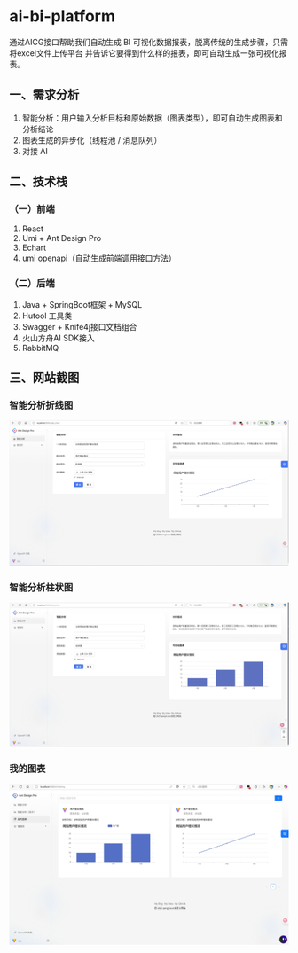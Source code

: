 # ai-bi-platform
通过AICG接口帮助我们自动生成 BI 可视化数据报表，脱离传统的生成步骤，只需将excel文件上传平台 并告诉它要得到什么样的报表，即可自动生成一张可视化报表。

## 一、需求分析

1. 智能分析：用户输入分析目标和原始数据（图表类型），即可自动生成图表和分析结论
2. 图表生成的异步化（线程池 / 消息队列）
3. 对接 AI

## 二、技术栈

### （一）前端

1. React
2. Umi + Ant Design Pro
3. Echart
4. umi openapi（自动生成前端调用接口方法）

### （二）后端

1. Java + SpringBoot框架 + MySQL
2. Hutool 工具类
3. Swagger + Knife4j接口文档组合
4. 火山方舟AI SDK接入 
5. RabbitMQ

## 三、网站截图

### 智能分析折线图

![智能分析折线图](/doc/images/智能分析折线图.png)

### 智能分析柱状图

![智能分析柱状图](/doc/images/智能分析柱状图.png)

### 我的图表

![我的图表](/doc/images/我的图表.png)
